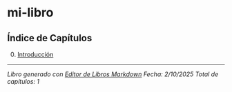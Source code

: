 # mi-libro

## Índice de Capítulos

00. [Introducción](./00_introduccion.md)

---

*Libro generado con [Editor de Libros Markdown](http://localhost:3001)*
*Fecha: 2/10/2025*
*Total de capítulos: 1*
